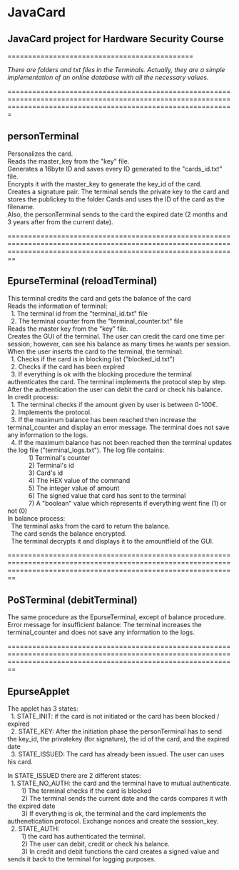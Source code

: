 # JavaCard
## JavaCard project for Hardware Security Course
=============================================

*There are folders and txt files in the Terminals. Actually, they are a simple implementation of an online database with all the necessary values.*

===================================================================================================================================================================

## personTerminal

Personalizes the card.  
Reads the master_key from the "key" file.  
Generates a 16byte ID  and saves every ID generated to the "cards_id.txt" file.  
Encrypts it with the master_key to generate the key_id of the card.  
Creates a signature pair. The terminal sends the private key to the card and stores the publickey to the folder Cards and uses the ID of the card as the filename.  
Also, the personTerminal sends to the card the expired date (2 months and 3 years after from the current date).  

====================================================================================================================================================================

## EpurseTerminal (reloadTerminal)

This terminal credits the card and gets the balance of the card  
Reads the information of terminal:  
&nbsp;&nbsp;1. The terminal id from the "terminal_id.txt" file  
&nbsp;&nbsp;2. The terminal counter from the "terminal_counter.txt" file  
Reads the master key from the "key" file.  
Creates the GUI of the terminal. The user can credit the card one time per session; however, can see his balance as many times he wants per session.  
When the user inserts the card to the terminal, the terminal:  
&nbsp;&nbsp;1. Checks if the card is in blocking list ("blocked_id.txt")  
&nbsp;&nbsp;2. Checks if the card has been expired  
&nbsp;&nbsp;3. If everything is ok with the blocking procedure the terminal authenticates the card. The terminal implements the protocol step by step.  
After the authentication the user can debit the card or check his balance.  
In credit process:  
&nbsp;&nbsp;1. The terminal checks if the amount given by user is between 0-100€.  
&nbsp;&nbsp;2. Implements the protocol.  
&nbsp;&nbsp;3. If the maximum balance has been reached then increase the terminal_counter and display an error message. The terminal does not save any information to the logs.  
&nbsp;&nbsp;4. If the maximum balance has not been reached then the terminal updates the log file ("terminal_logs.txt"). The log file contains:  
&nbsp;&nbsp;&nbsp;&nbsp;&nbsp;&nbsp;&nbsp;&nbsp;&nbsp;&nbsp;&nbsp;&nbsp;1) Terminal's counter  
&nbsp;&nbsp;&nbsp;&nbsp;&nbsp;&nbsp;&nbsp;&nbsp;&nbsp;&nbsp;&nbsp;&nbsp;2) Terminal's id  
&nbsp;&nbsp;&nbsp;&nbsp;&nbsp;&nbsp;&nbsp;&nbsp;&nbsp;&nbsp;&nbsp;&nbsp;3) Card's id  
&nbsp;&nbsp;&nbsp;&nbsp;&nbsp;&nbsp;&nbsp;&nbsp;&nbsp;&nbsp;&nbsp;&nbsp;4) The HEX value of the command  
&nbsp;&nbsp;&nbsp;&nbsp;&nbsp;&nbsp;&nbsp;&nbsp;&nbsp;&nbsp;&nbsp;&nbsp;5) The integer value of amount  
&nbsp;&nbsp;&nbsp;&nbsp;&nbsp;&nbsp;&nbsp;&nbsp;&nbsp;&nbsp;&nbsp;&nbsp;6) The signed value that card has sent to the terminal  
&nbsp;&nbsp;&nbsp;&nbsp;&nbsp;&nbsp;&nbsp;&nbsp;&nbsp;&nbsp;&nbsp;&nbsp;7) A "boolean" value which represents if everything went fine (1) or not (0)  
In balance process:  
&nbsp;&nbsp;The terminal asks from the card to return the balance.  
&nbsp;&nbsp;The card sends the balance encrypted.  
&nbsp;&nbsp;The terminal decrypts it and displays it to the amountfield of the GUI.  

====================================================================================================================================================================

## PoSTerminal (debitTerminal)

The same procedure as the EpurseTerminal, except of balance procedure.  
Error message for insufficient balance: The terminal increases the terminal_counter and does not save any information to the logs.  

====================================================================================================================================================================

## EpurseApplet

The applet has 3 states:  
&nbsp;&nbsp;1. STATE_INIT: if the card is not initiated or the card has been blocked / expired  
&nbsp;&nbsp;2. STATE_KEY: After the initiation phase the personTerminal has to send the key_id, the privatekey (for signature), the id of the card, and the expired date  
&nbsp;&nbsp;3. STATE_ISSUED: The card has already been issued. The user can uses his card.  

In STATE_ISSUED there are 2 different states:  
&nbsp;&nbsp;1. STATE_NO_AUTH: the card and the terminal have to mutual authenticate.  
&nbsp;&nbsp;&nbsp;&nbsp;&nbsp;&nbsp;&nbsp;&nbsp;1) The terminal checks if the card is blocked  
&nbsp;&nbsp;&nbsp;&nbsp;&nbsp;&nbsp;&nbsp;&nbsp;2) The terminal sends the current date and the cards compares it with the expired date  
&nbsp;&nbsp;&nbsp;&nbsp;&nbsp;&nbsp;&nbsp;&nbsp;3) If everything is ok, the terminal and the card implements the authenetication protocol. Exchange nonces and create the session_key.    
&nbsp;&nbsp;2. STATE_AUTH:   
&nbsp;&nbsp;&nbsp;&nbsp;&nbsp;&nbsp;&nbsp;&nbsp;1) the card has authenticated the terminal.  
&nbsp;&nbsp;&nbsp;&nbsp;&nbsp;&nbsp;&nbsp;&nbsp;2) The user can debit, credit or check his balance.  
&nbsp;&nbsp;&nbsp;&nbsp;&nbsp;&nbsp;&nbsp;&nbsp;3) In credit and debit functions the card creates a signed value and sends it back to the terminal for logging purposes.
